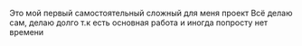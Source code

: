 Это мой первый самостоятельный сложный для меня проект
Всё делаю сам, делаю долго т.к есть основная работа и иногда попросту нет времени
